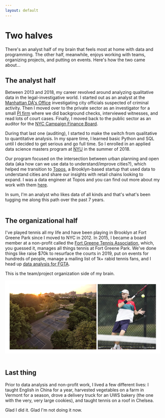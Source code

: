 ```yaml
---
layout: default
---
```

# Two halves

There's an analyst half of my brain that feels most at home with data and programming. The other half, meanwhile, enjoys working with teams, organizing projects, and putting on events. Here's how the two came about...

## The analyst half

Between 2013 and 2018, my career revolved around analyzing qualitative data in the legal-investigative world. I started out as an analyst at the [Manhattan DA's Office](https://www.manhattanda.org/district-attorney-vance-announces-expansion-anti-corruption-unit/) investigating city officials suspected of criminal activity. Then I moved over to the private sector as an investigator for a small [PI firm](https://www.questinvestigates.com/) where we did background checks, interviewed witnesses, and read lots of court cases. Finally, I moved back to the public sector as an auditor for the [NYC Campaign Finance Board](https://www.nyccfb.info/).

During that last one (auditing), I started to make the switch from qualitative to quantitative analysis. In my spare time, I learned basic Python and SQL until I decided to get serious and go full time. So I enrolled in an applied data science masters program at [NYU](https://cusp.nyu.edu/) in the summer of 2018. 

Our program focused on the intersection between urban planning and open data (aka how can we use data to understand/improve cities?), which helped me transition to [Topos](https://topos.com/), a Brooklyn-based startup that used data to understand cities and share our insights with retail chains looking to expand. I was a data engineer at Topos and you can find out more about my work with them [here](./projects.md).

In sum, I'm an analyst who likes data of all kinds and that's what's been tugging me along this path over the past 7 years.
<br>
<br>
## The organizational half

I've played tennis all my life and have been playing in Brooklyn at Fort Greene Park since I moved to NYC in 2012. In 2015, I became a board member at a non-profit called the [Fort Greene Tennis Association](http://www.fortgreenetennis.org/), which, you guessed it, manages all things tennis at Fort Greene Park. We've done things like raise $70k to resurface the courts in 2019, put on events for hundreds of people, manage a mailing list of 1k+ rabid tennis fans, and I head up [data analysis for FGTA](./projects-tennis.md).

This is the team/project organization side of my brain.

<a href = "assets/images/tennis-v4.png"><img src="assets/images/tennis-v4.png" alt="Fort Greene tennis"></a>
<br>
<br>
## Last thing

Prior to data analysis and non-profit work, I lived a few different lives: I taught English in China for a year, harvested vegetables on a farm in Vermont for a season, drove a delivery truck for an UWS bakery (the one with the very, very large cookies), and taught tennis on a roof in Chelsea.

Glad I did it. Glad I'm not doing it now.
